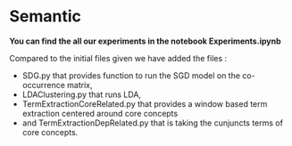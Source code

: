 # Semantic

**You can find the all our experiments in the notebook Experiments.ipynb**

Compared to the initial files given we have added the files :
- SDG.py that provides function to run the SGD model on the co-occurrence matrix, 
- LDAClustering.py that runs LDA, 
- TermExtractionCoreRelated.py that provides a window based term extraction centered around core concepts
- and TermExtractionDepRelated.py that is taking the cunjuncts terms of core concepts.
